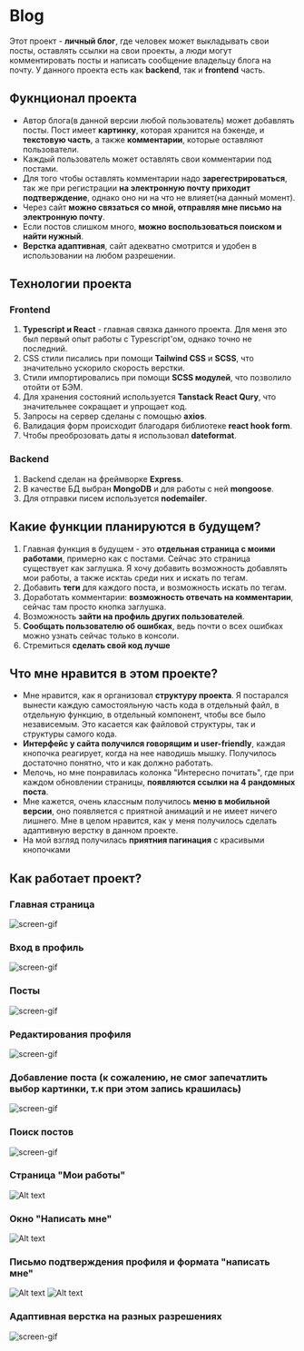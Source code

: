# Blog

Этот проект - **личный блог**, где человек может выкладывать свои посты, оставлять ссылки на свои проекты, а люди могут комментировать посты и написать сообщение владельцу блога на почту.
У данного проекта есть как **backend**, так и **frontend** часть.

## Фукнционал проекта

- Автор блога(в данной версии любой пользователь) может добавлять посты. Пост имеет **картинку**, которая хранится на бэкенде, и **текстовую часть**, а также **комментарии**, которые оставляют пользователи.
- Каждый пользователь может оставлять свои комментарии под постами.
- Для того чтобы оставлять комментарии надо **зарегестрироваться**, так же при регистрации **на электронную почту приходит подтверждение**, однако оно ни на что не влияет(на данный момент).
- Через сайт **можно связаться со мной, отправляя мне письмо на электронную почту**.
- Если постов слишком много, **можно воспользоваться поиском и найти нужный**.
- **Верстка адаптивная**, сайт адекватно смотрится и удобен в использовании на любом разрешении.

## Технологии проекта

### Frontend

1. **Typescript и React** - главная связка данного проекта. Для меня это был первый опыт работы с Typescript'ом, однако точно не последний.
2. CSS стили писались при помощи **Tailwind CSS** и **SCSS**, что значительно ускорило скорость верстки.
3. Стили импортировались при помощи **SCSS модулей**, что позволило отойти от БЭМ.
4. Для хранения состояний используется **Tanstack React Qury**, что значительнее сокращает и упрощает код.
5. Запросы на сервер сделаны с помощью **axios**.
6. Валидация форм происходит благодаря библиотеке **react hook form**.
7. Чтобы преоброзовать даты я использовал **dateformat**.

### Backend

1. Backend сделан на фреймворке **Express**.
2. В качестве БД выбран **MongoDB** и для работы с ней **mongoose**.
3. Для отправки писем используется **nodemailer**.

## Какие функции планируются в будущем?

1. Главная функция в будущем - это **отдельная страница с моими работами**, примерно как с постами. Сейчас это страница существует как заглушка. Я хочу добавить возможность добавлять мои работы, а также исктаь среди них и искать по тегам.
2. Добавить **теги** для каждого поста, и возможность искать по тегам.
3. Доработать комментарии: **возможность отвечать на комментарии**, сейчас там просто кнопка заглушка.
4. Возможность **зайти на профиль других пользователей**.
5. **Сообщать пользователю об ошибках**, ведь почти о всех ошибках можно узнать сейчас только в консоли.
6. Стремиться **сделать свой код лучше**
## Что мне нравится в этом проекте?

- Мне нравится, как я организовал **структуру проекта**. Я постарался вынести каждую самостояльную часть кода в отдельный файл, в отдельную функцию, в отдельный компонент, чтобы все было независемым. Это касается как файловой структуры, так и структуры самого кода.
- **Интерфейс у сайта получился говорящим и user-friendly**, каждая кнопочка реагирует, когда на нее наводишь мышку. Получилось достаточно понятно, что и как должно работать.
- Мелочь, но мне понравилась колонка "Интересно почитать", где при каждом обновлении страницы, **появляются ссылки на 4 рандомных поста**.
- Мне кажется, очень классным получилось **меню в мобильной версии**, оно появляется с приятной анимаций и не имеет ничего лишнего. Мне в целом нравится, как у меня получилось сделать адаптивную верстку в данном проекте.
- На мой взгляд получилась **приятния пагинация** с красивыми кнопочками

## Как работает проект?

### Главная страница

![screen-gif](./gifs/homePage.gif)

### Вход в профиль

![screen-gif](./gifs/auth.gif)

### Посты

![screen-gif](./gifs/post.gif)

### Редактирования профиля

![screen-gif](./gifs/userPatch.gif)

### Добавление поста (к сожалению, не смог запечатлить выбор картинки, т.к при этом запись крашилась)

![screen-gif](./gifs/addingPost.gif)

### Поиск постов

![screen-gif](/gifs/searching.gif)

### Страница "Мои работы"

![Alt text](./gifs/Screenshot_1.jpg)

### Окно "Написать мне"

![Alt text](./gifs/contact.jpg)

### Письмо подтверждения профиля и формата "написать мне"

![Alt text](./gifs/mail2.jpg)
![Alt text](./gifs/mail1.jpg)

### Адаптивная верстка на разных разрешениях

![screen-gif](./gifs/adaptive.gif)

